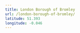 ```yaml
---
title: London Borough of Bromley
url: /london-borough-of-bromley/
latitude: 51.393
longitude: -0.046
---
```

